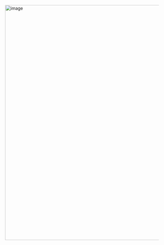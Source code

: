 <img width="769" alt="image" src="https://github.com/user-attachments/assets/17c95877-105b-419f-812f-2981b4a2986e">
